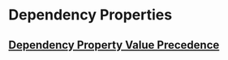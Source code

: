 # Dependency Properties

## [Dependency Property Value Precedence](https://learn.microsoft.com/en-us/dotnet/desktop/wpf/advanced/dependency-property-value-precedence?view=netframeworkdesktop-4.8)

